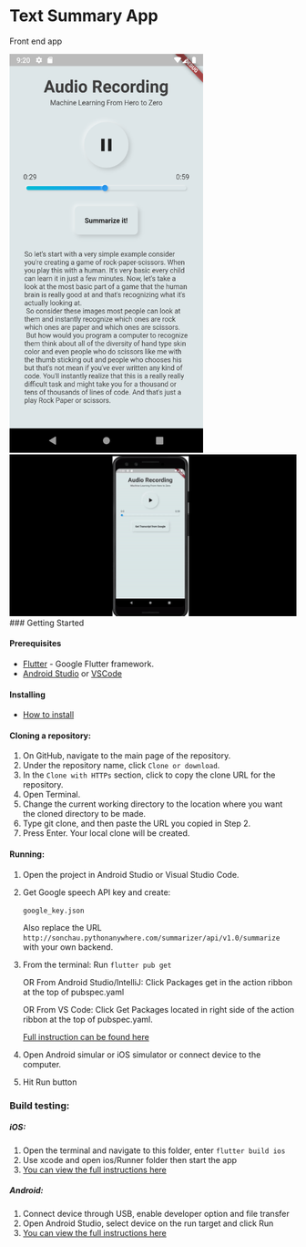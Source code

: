 # Text Summary App
Front end app

<img src="https://github.com/LoriSchuan-dev/SoftAIP2_YourNote/blob/master/frontend/flutter_app/assets/1.png" width="340" height="700">
<img src="https://github.com/LoriSchuan-dev/SoftAIP2_YourNote/blob/master/frontend/flutter_app/assets/2.gif" >
### Getting Started

#### Prerequisites
* [Flutter](https://flutter.dev) - Google Flutter framework.
* [Android Studio](https://developer.android.com/studio) or [VSCode](https://code.visualstudio.com/)
#### Installing
* [How to install](https://flutter.dev/docs/get-started/install)
#### Cloning a repository:
1. On GitHub, navigate to the main page of the repository.
2. Under the repository name, click `Clone or download`.
3. In the `Clone with HTTPs` section, click  to copy the clone URL for the repository.
4. Open Terminal.
5. Change the current working directory to the location where you want the cloned directory to be made.
6. Type git clone, and then paste the URL you copied in Step 2.
7. Press Enter. Your local clone will be created.
#### Running:
1. Open the project in Android Studio or Visual Studio Code.
2. Get Google speech API key and create:

    `google_key.json`

    Also replace the URL `http://sonchau.pythonanywhere.com/summarizer/api/v1.0/summarize` with your own backend.

3. From the terminal: Run `flutter pub get`

   OR From Android Studio/IntelliJ: Click Packages get in the action ribbon at the top of pubspec.yaml

   OR From VS Code: Click Get Packages located in right side of the action ribbon at the top of pubspec.yaml.

   [Full instruction can be found here](https://flutter.dev/docs/development/packages-and-plugins/using-packages)

5. Open Android simular or iOS simulator or connect device to the computer.
6. Hit Run button

### Build testing:
##### iOS:
1. Open the terminal and navigate to this folder, enter `flutter build ios`
2. Use xcode and open ios/Runner folder then start the app
3. [You can view the full instructions here](https://flutter.dev/docs/deployment/ios)

##### Android:
1. Connect device through USB, enable developer option and file transfer
2. Open Android Studio, select device on the run target and click Run
3. [You can view the full instructions here](https://flutter.dev/docs/deployment/android)




